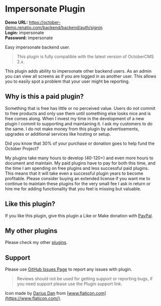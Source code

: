 # Impersonate Plugin

**Demo URL:** https://october-demo.renatio.com/backend/backend/auth/signin  
**Login:** impersonate  
**Password:** impersonate

Easy impersonate backend user.

> This plugin is fully compatible with the latest version of OctoberCMS 2.x.

This plugin adds ability to impersonate other backend users. As an admin you can view all screens as if you are logged in as another user. This allows you to easily spot a problem that your user might be reporting.

## Why is this a paid plugin?

Something that is free has little or no perceived value. Users do not commit to free products and only use them until something else looks nice and is free comes along. When I invest my time in the development of a new plugin I commit to supporting and maintaining it. I ask my customers to do the same. I do not make money from this plugin by advertisements, upgrades or additional services like hosting or setup.

Did you know that 30% of your purchase or donation goes to help fund the October Project?

My plugins take many hours to develop (40-120+) and even more hours to document and maintain. My paid plugins have to pay for both this time, and the time I am spending on free plugins and less successful paid plugins. This means that it will take even a successful plugin years to become profitable. Please consider buying an extended license if you want me to continue to maintain these plugins for the very small fee I ask in return or hire me for adding functionality that you feel is missing but valuable.

## Like this plugin?

If you like this plugin, give this plugin a Like or Make donation with [PayPal](https://www.paypal.me/mplodowski).

## My other plugins

Please check my other [plugins](https://octobercms.com/author/Renatio).

## Support

Please use [GitHub Issues Page](https://github.com/mplodowski/impersonate-plugin-public/issues) to report any issues with plugin.

> Reviews should not be used for getting support or reporting bugs, if you need support please use the Plugin support link.

Icon made by [Darius Dan](https://www.flaticon.com/authors/darius-dan) from [www.flaticon.com](https://www.flaticon.com/).
